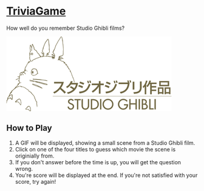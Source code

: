 # [TriviaGame](https://joverlee521.github.io/TriviaGame/)
How well do you remember Studio Ghibli films?

![Studio Ghibli Logo](https://github.com/joverlee521/TriviaGame/blob/master/assets/images/ghibli-logo.png)

## How to Play
1. A GIF will be displayed, showing a small scene from a Studio Ghibli film.
1. Click on one of the four titles to guess which movie the scene is originially from.
1. If you don't answer before the time is up, you will get the question wrong. 
1. You're score will be displayed at the end. If you're not satisfied with your score, try again!

